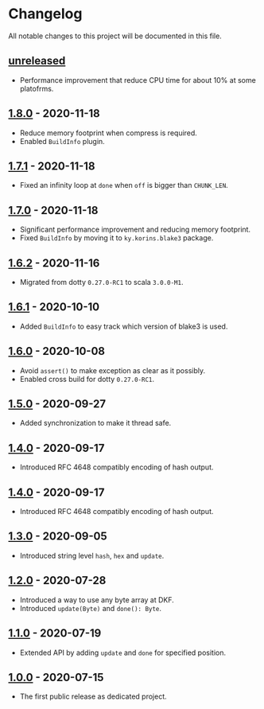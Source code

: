 # Changelog

All notable changes to this project will be documented in this file.

## [unreleased]
- Performance improvement that reduce CPU time for about 10% at some platofrms.

## [1.8.0] - 2020-11-18
- Reduce memory footprint when compress is required.
- Enabled `BuildInfo` plugin.

## [1.7.1] - 2020-11-18
- Fixed an infinity loop at `done` when `off` is bigger than `CHUNK_LEN`.

## [1.7.0] - 2020-11-18
- Significant performance improvement and reducing memory footprint.
- Fixed `BuildInfo` by moving it to `ky.korins.blake3` package.

## [1.6.2] - 2020-11-16
- Migrated from dotty `0.27.0-RC1` to scala `3.0.0-M1`.

## [1.6.1] - 2020-10-10
- Added `BuildInfo` to easy track which version of blake3 is used.

## [1.6.0] - 2020-10-08
- Avoid `assert()` to make exception as clear as it possibly.
- Enabled cross build for dotty `0.27.0-RC1`.

## [1.5.0] - 2020-09-27
- Added synchronization to make it thread safe.

## [1.4.0] - 2020-09-17
- Introduced RFC 4648 compatibly encoding of hash output.

## [1.4.0] - 2020-09-17
- Introduced RFC 4648 compatibly encoding of hash output.

## [1.3.0] - 2020-09-05
- Introduced string level `hash`, `hex` and `update`.

## [1.2.0] - 2020-07-28
- Introduced a way to use any byte array at DKF.
- Introduced `update(Byte)` and `done(): Byte`.

## [1.1.0] - 2020-07-19
- Extended API by adding `update` and `done` for specified position.

## [1.0.0] - 2020-07-15
- The first public release as dedicated project.

[unreleased]: https://github.com/catap/scala-blake3/compare/v1.8.0...HEAD
[1.8.0]: https://github.com/catap/scala-blake3/compare/v1.7.1...v1.8.0
[1.7.1]: https://github.com/catap/scala-blake3/compare/v1.7.0...v1.7.1
[1.7.0]: https://github.com/catap/scala-blake3/compare/v1.6.2...v1.7.0
[1.6.2]: https://github.com/catap/scala-blake3/compare/v1.6.1...v1.6.2
[1.6.1]: https://github.com/catap/scala-blake3/compare/v1.6.0...v1.6.1
[1.6.0]: https://github.com/catap/scala-blake3/compare/v1.5.0...v1.6.0
[1.5.0]: https://github.com/catap/scala-blake3/compare/v1.4.0...v1.5.0
[1.4.0]: https://github.com/catap/scala-blake3/compare/v1.3.0...v1.4.0
[1.3.0]: https://github.com/catap/scala-blake3/compare/v1.2.0...v1.3.0
[1.2.0]: https://github.com/catap/scala-blake3/compare/v1.1.0...v1.2.0
[1.1.0]: https://github.com/catap/scala-blake3/compare/v1.0.0...v1.1.0
[1.0.0]: https://github.com/catap/scala-blake3/releases/tag/v1.0.0
